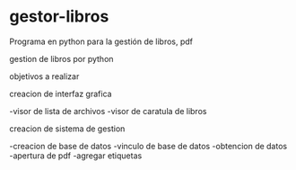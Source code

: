 # gestor-libros
Programa en python para la gestión de libros, pdf


gestion de libros por python

objetivos a realizar

creacion de interfaz grafica

-visor de lista de archivos
-visor de caratula de libros

creacion de sistema de gestion

-creacion de base de datos
-vinculo de base de datos
-obtencion de datos
-apertura de pdf
-agregar etiquetas
